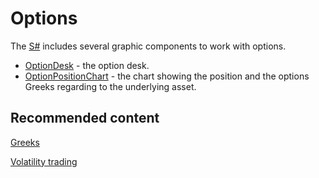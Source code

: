 # Options

The [S\#](StockSharpAbout.md) includes several graphic components to work with options. 

- [OptionDesk](OptionDesk.md) \- the option desk.
- [OptionPositionChart](OptionPositionChart.md) \- the chart showing the position and the options Greeks regarding to the underlying asset.

## Recommended content

[Greeks](OptionsGreeks.md)

[Volatility trading](OptionsQuoting.md)
